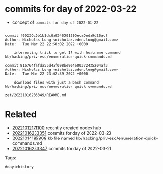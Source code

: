 # commits for day of 2022-03-22

- concept of `commits for day of 2022-03-22`

```

commit f80236c0b1b1dc8a8548581896eca5eda9d28acf
Author: Nicholas Long <nicholas.eden.long@gmail.com>
Date:   Tue Mar 22 22:50:02 2022 +0000

    interesting trick to get IP with hostname command
kb/hacking/priv-esc/enumeration-quick-commands.md

commit 816764fafda55d4af098be904e00372425204af3
Author: Nicholas Long <nicholas.eden.long@gmail.com>
Date:   Tue Mar 22 23:02:39 2022 +0000

    download files with just a bash command
kb/hacking/priv-esc/enumeration-quick-commands.md
```

` zet/20221016233349/README.md `

# Related

- [20221012171100](/zet/20221012171100/README.md) recently created nodes hub
- [20221016233351](/zet/20221016233351/README.md) commits for day of 2022-03-23
- [20221014185808](/zet/20221014185808/README.md) kb file named kb/hacking/priv-esc/enumeration-quick-commands.md
- [20221016233347](/zet/20221016233347/README.md) commits for day of 2022-03-21

Tags:

    #dayinhistory
